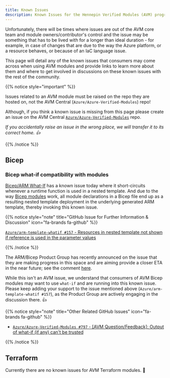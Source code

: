 ```yaml
---
title: Known Issues
description: Known Issues for the Hennepin Verified Modules (AVM) program
---
```


Unfortunately, there will be times where issues are out of the AVM core team and module owners/contributor's control and the issue may be something that has to be lived with for a longer than ideal duration - for example, in case of changes that are due to the way the Azure platform, or a resource behaves, or because of an IaC language issue.

This page will detail any of the known issues that consumers may come across when using AVM modules and provide links to learn more about them and where to get involved in discussions on these known issues with the rest of the community.

{{% notice style="important" %}}

Issues related to an AVM module must be raised on the repo they are hosted on, not the AVM Central (`Azure/Azure-Verified-Modules`) repo!

Although, if you think a known issue is missing from this page please create an issue on the AVM Central [`Azure/Azure-Verified-Modules`](https://github.com/Azure/Azure-Verified-Modules/issues/new/choose) repo.

*If you accidentally raise an issue in the wrong place, we will transfer it to its correct home. 👍*

{{% /notice %}}

## Bicep

### Bicep what-if compatibility with modules

[Bicep/ARM What-If](https://learn.microsoft.com/azure/azure-resource-manager/bicep/deploy-what-if) has a known issue today where it short-circuits whenever a runtime function is used in a nested template. And due to the way [Bicep modules](https://learn.microsoft.com/azure/azure-resource-manager/bicep/modules) work, all module declarations in a Bicep file end up as a resulting nested template deployment in the underlying generated ARM template, thereby invoking this known issue.

{{% notice style="note" title="GitHub Issue for Further Information & Discussion" icon="fa-brands fa-github" %}}

[`Azure/arm-template-whatif #157` - Resources in nested template not shown if reference is used in the parameter values](https://github.com/Azure/arm-template-whatif/issues/157)

{{% /notice %}}

The ARM/Bicep Product Group has recently announced on the issue that they are making progress in this space and are aiming provide a closer ETA in the near future; see the comment [here](https://github.com/Azure/arm-template-whatif/issues/157#issuecomment-2083179814).

While this isn't an AVM issue, we understand that consumers of AVM Bicep modules may want to use `what-if` and are running into this known issue. Please keep adding your support to the issue mentioned above (`Azure/arm-template-whatif #157`), as the Product Group are actively engaging in the discussion there. 👍

{{% notice style="note" title="Other Related GitHub Issues" icon="fa-brands fa-github" %}}

- [`Azure/Azure-Verified-Modules #797` - [AVM Question/Feedback]: Output of what-if (if any) can't be trusted](https://github.com/Azure/Azure-Verified-Modules/issues/797)

{{% /notice %}}

## Terraform

Currently there are no known issues for AVM Terraform modules. 🥳
